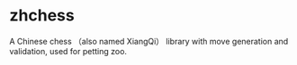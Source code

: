 # zhchess
A Chinese chess （also named XiangQi） library with move generation and validation, used for petting zoo.
